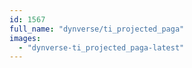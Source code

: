 ```yaml
---
id: 1567
full_name: "dynverse/ti_projected_paga"
images: 
  - "dynverse-ti_projected_paga-latest"
---
```

